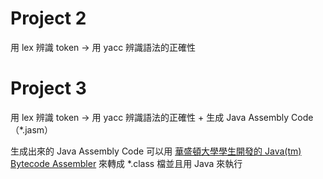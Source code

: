 # Project 2

用 lex 辨識 token -> 用 yacc 辨識語法的正確性

# Project 3

用 lex 辨識 token -> 用 yacc 辨識語法的正確性 + 生成 Java Assembly Code（*.jasm）

生成出來的 Java Assembly Code 可以用 [華盛頓大學學生開發的 Java(tm) Bytecode Assembler](https://archive.org/details/javaa_202508) 來轉成 *.class 檔並且用 Java 來執行
